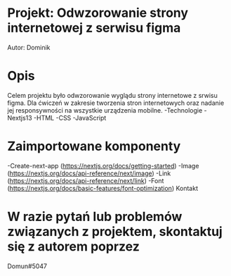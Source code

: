 # Projekt: Odwzorowanie strony internetowej z serwisu figma
Autor: Dominik

# Opis
Celem projektu było odwzorowanie wyglądu strony internetowe z srwisu figma. Dla ćwiczeń w zakresie tworzenia stron internetowych oraz nadanie jej responsywności na wszystkie urządzenia mobilne.
-Technologie
-Nextjs13
-HTML
-CSS
-JavaScript

# Zaimportowane komponenty
-Create-next-app (https://nextjs.org/docs/getting-started)
-Image (https://nextjs.org/docs/api-reference/next/image)
-Link (https://nextjs.org/docs/api-reference/next/link)
-Font (https://nextjs.org/docs/basic-features/font-optimization)
Kontakt
# W razie pytań lub problemów związanych z projektem, skontaktuj się z autorem poprzez 

Domun#5047

